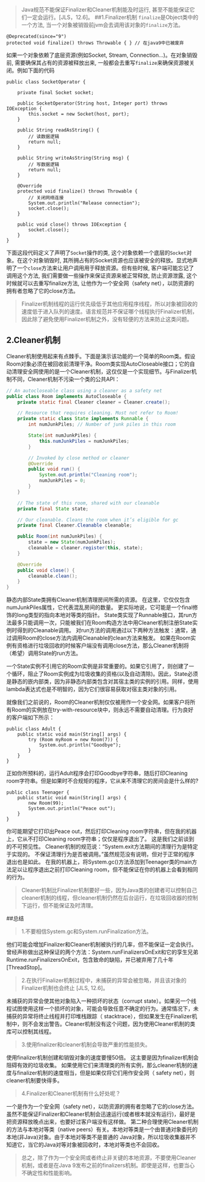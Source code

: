> Java规范不能保证Finalizer和Cleaner机制能及时运行, 甚至不能能保证它们一定会运行。[JLS，12.6]。
##1.Finalizer机制
`finalize`是Object类中的一个方法, 当一个对象被销毁前jvm会去调用该对象的`finalize`方法。
```
@Deprecated(since="9")
protected void finalize() throws Throwable { } // 在java9中已被废弃
```
如果一个对象依赖了底层资源(例如Socket, Stream, Connection...)。在对象销毁前, 需要确保其占有的资源被释放出来, 一般都会去重写`finalize`来确保资源被关闭。例如下面的代码
```
public class SocketOperator {

	private final Socket socket;

	public SocketOperator(String host, Integer port) throws IOException {
		this.socket = new Socket(host, port);
	}

	public String readAsString() {
		// 读数据逻辑
		return null;
	}

	public String writeAsString(String msg) {
		// 写数据逻辑
		return null;
	}

	@Override
	protected void finalize() throws Throwable {
		// 关闭网络连接
		System.out.println("Release connection");
		socket.close();
	}

	public void close() throws IOException {
		socket.close();
	}
}
```
下面这段代码定义了声明了`Socket`操作的类, 这个对象依赖一个底层的`Socket`对象。在这个对象销毁时, 其所拥占有的Socket资源也应该被安全的释放。显式地声明了一个`close`方法来让用户调用用于释放资源。但有些时候, 客户端可能忘记了调用这个方法, 我们需要做一些操作来保证资源来被正常释放, 防止资源泄露, 这个时候就可以去重写finalize方法, 让他作为一个安全网（safety net），以防资源的拥有者忽略了它的close方法。

>Finalizer机制线程的运行优先级低于其他应用程序线程，所以对象被回收的速度低于进入队列的速度。语言规范并不保证哪个线程执行Finalizer机制，因此除了避免使用Finalizer机制之外，没有轻便的方法来防止这类问题。

## 2.Cleaner机制
Cleaner机制使用起来有点棘手。下面是演示该功能的一个简单的Room类。假设Room对象必须在被回收前清理干净。Room类实现AutoCloseable接口；它的自动清理安全网使用的是一个Cleaner机制，这仅仅是一个实现细节。与Finalizer机制不同，Cleaner机制不污染一个类的公共API：
```java
// An autocloseable class using a cleaner as a safety net
public class Room implements AutoCloseable {
    private static final Cleaner cleaner = Cleaner.create();

    // Resource that requires cleaning. Must not refer to Room!
    private static class State implements Runnable {
        int numJunkPiles; // Number of junk piles in this room

        State(int numJunkPiles) {
            this.numJunkPiles = numJunkPiles;
        }

        // Invoked by close method or cleaner
        @Override
        public void run() {
            System.out.println("Cleaning room");
            numJunkPiles = 0;
        }
    }

    // The state of this room, shared with our cleanable
    private final State state;

    // Our cleanable. Cleans the room when it’s eligible for gc
    private final Cleaner.Cleanable cleanable;

    public Room(int numJunkPiles) {
        state = new State(numJunkPiles);
        cleanable = cleaner.register(this, state);
    }

    @Override
    public void close() {
        cleanable.clean();
    }
}
```
静态内部State类拥有Cleaner机制清理房间所需的资源。 在这里，它仅仅包含numJunkPiles属性，它代表混乱房间的数量。 更实际地说，它可能是一个final修饰的long类型的指向本地对等类的指针。 State类实现了Runnable接口，其run方法最多只能调用一次，只能被我们在Room构造方法中用Cleaner机制注册State实例时得到的Cleanable调用。 对run方法的调用通过以下两种方法触发：通常，通过调用Room的close方法内调用Cleanable的clean方法来触发。 如果在Room实例有资格进行垃圾回收的时候客户端没有调用close方法，那么Cleaner机制将（希望）调用State的run方法。

一个State实例不引用它的Room实例是非常重要的。如果它引用了，则创建了一个循环，阻止了Room实例成为垃圾收集的资格(以及自动清除)。因此，State必须是静态的嵌内部类，因为非静态内部类包含对其宿主类的实例的引用。同样，使用lambda表达式也是不明智的，因为它们很容易获取对宿主类对象的引用。

就像我们之前说的，Room的Cleaner机制仅仅被用作一个安全网。如果客户将所有Room的实例放在try-with-resource块中，则永远不需要自动清理。行为良好的客户端如下所示：
```
public class Adult {
    public static void main(String[] args) {
        try (Room myRoom = new Room(7)) {
            System.out.println("Goodbye");
        }
    }
}
```
正如你所预料的，运行Adult程序会打印Goodbye字符串，随后打印Cleaning room字符串。但是如果时不合规矩的程序，它从来不清理它的房间会是什么样的?
```
public class Teenager {
    public static void main(String[] args) {
        new Room(99);
        System.out.println("Peace out");
    }
}
```
你可能期望它打印出Peace out，然后打印Cleaning room字符串，但在我的机器上，它从不打印Cleaning room字符串；仅仅是程序退出了。 这是我们之前谈到的不可预见性。 Cleaner机制的规范说：“System.exit方法期间的清理行为是特定于实现的。 不保证清理行为是否被调用。”虽然规范没有说明，但对于正常的程序退出也是如此。 在我的机器上，将System.gc()方法添加到Teenager类的main方法足以让程序退出之前打印Cleaning room，但不能保证在你的机器上会看到相同的行为。
>Cleaner机制比Finalizer机制要好一些，因为Java类的创建者可以控制自己cleaner机制的线程，但cleaner机制仍然在后台运行，在垃圾回收器的控制下运行，但不能保证及时清理。


##总结
> 1.不要相信System.gc和System.runFinalization方法。 

他们可能会增加Finalizer和Cleaner机制被执行的几率，但不能保证一定会执行。 曾经声称做出这种保证的两个方法：System.runFinalizersOnExit和它的孪生兄弟Runtime.runFinalizersOnExit，包含致命的缺陷，并已被弃用了几十年[ThreadStop]。

> 2.在执行Finalizer机制过程中，未捕获的异常会被忽略，并且该对象的Finalizer机制也会终止 [JLS, 12.6]。

未捕获的异常会使其他对象陷入一种损坏的状态（corrupt state）。如果另一个线程试图使用这样一个损坏的对象，可能会导致任意不确定的行为。通常情况下，未捕获的异常将终止线程并打印堆栈跟踪（ stacktrace），但如果发生在Finalizer机制中，则不会发出警告。Cleaner机制没有这个问题，因为使用Cleaner机制的类库可以控制其线程。

> 3.使用finalizer和cleaner机制会导致严重的性能损失。

使用finalizer机制创建和销毁对象的速度要慢50倍。 这主要是因为finalizer机制会阻碍有效的垃圾收集。 如果使用它们来清理类的所有实例，那么cleaner机制的速度与finalizer机制的速度相当，但是如果仅将它们用作安全网（ safety net），则cleaner机制要快得多。

> 4.Finalizer和Cleaner机制有什么好处呢？

一个是作为一个安全网（safety net），以防资源的拥有者忽略了它的close方法。虽然不能保证Finalizer和Cleaner机制会迅速运行(或者根本就没有运行)，最好是把资源释放晚点出来，也要好过客户端没有这样做。
第二种合理使用Cleaner机制的方法与本地对等类（native peers）有关。本地对等类是一个由普通对象委托的本地(非Java)对象。由于本地对等类不是普通的 Java对象，所以垃圾收集器并不知道它，当它的Java对等对象被回收时，本地对等类也不会回收。

> 总之，除了作为一个安全网或者终止非关键的本地资源，不要使用Cleaner机制，或者是在Java 9发布之前的finalizers机制。即使是这样，也要当心不确定性和性能影响。

